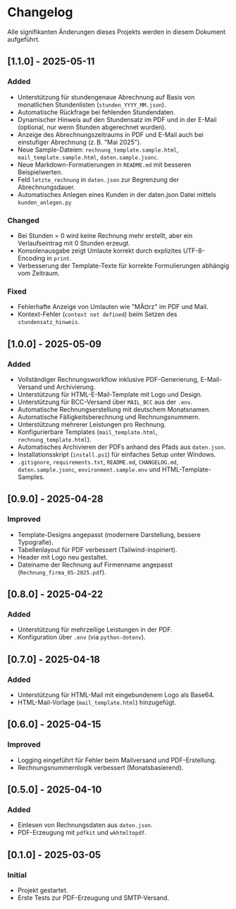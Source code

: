 # Changelog

Alle signifikanten Änderungen dieses Projekts werden in diesem Dokument aufgeführt.

## [1.1.0] - 2025-05-11
### Added
- Unterstützung für stundengenaue Abrechnung auf Basis von monatlichen Stundenlisten (`stunden_YYYY_MM.json`).
- Automatische Rückfrage bei fehlenden Stundendaten.
- Dynamischer Hinweis auf den Stundensatz im PDF und in der E-Mail (optional, nur wenn Stunden abgerechnet wurden).
- Anzeige des Abrechnungszeitraums in PDF und E-Mail auch bei einstufiger Abrechnung (z. B. "Mai 2025").
- Neue Sample-Dateien: `rechnung_template.sample.html`, `mail_template.sample.html`, `daten.sample.jsonc`.
- Neue Markdown-Formatierungen in `README.md` mit besseren Beispielwerten.
- Feld `letzte_rechnung` in `daten.json` zur Begrenzung der Abrechnungsdauer.
- Automatisches Anlegen eines Kunden in der daten.json Datei mittels `kunden_anlegen.py`

### Changed
- Bei Stunden = 0 wird keine Rechnung mehr erstellt, aber ein Verlaufseintrag mit 0 Stunden erzeugt.
- Konsolenausgabe zeigt Umlaute korrekt durch explizites UTF-8-Encoding in `print`.
- Verbesserung der Template-Texte für korrekte Formulierungen abhängig vom Zeitraum.

### Fixed
- Fehlerhafte Anzeige von Umlauten wie "MÃ¤rz" im PDF und Mail.
- Kontext-Fehler (`context not defined`) beim Setzen des `stundensatz_hinweis`.

## [1.0.0] - 2025-05-09
### Added
- Vollständiger Rechnungsworkflow inklusive PDF-Generierung, E-Mail-Versand und Archivierung.
- Unterstützung für HTML-E-Mail-Template mit Logo und Design.
- Unterstützung für BCC-Versand über `MAIL_BCC` aus der `.env`.
- Automatische Rechnungserstellung mit deutschem Monatsnamen.
- Automatische Fälligkeitsberechnung und Rechnungsnummern.
- Unterstützung mehrerer Leistungen pro Rechnung.
- Konfigurierbare Templates (`mail_template.html`, `rechnung_template.html`).
- Automatisches Archivieren der PDFs anhand des Pfads aus `daten.json`.
- Installationsskript (`install.ps1`) für einfaches Setup unter Windows.
- `.gitignore`, `requirements.txt`, `README.md`, `CHANGELOG.md`, `daten.sample.jsonc`, `environment.sample.env` und HTML-Template-Samples.

## [0.9.0] - 2025-04-28
### Improved
- Template-Designs angepasst (modernere Darstellung, bessere Typografie).
- Tabellenlayout für PDF verbessert (Tailwind-inspiriert).
- Header mit Logo neu gestaltet.
- Dateiname der Rechnung auf Firmenname angepasst (`Rechnung_firma_05-2025.pdf`).

## [0.8.0] - 2025-04-22
### Added
- Unterstützung für mehrzeilige Leistungen in der PDF.
- Konfiguration über `.env` (via `python-dotenv`).

## [0.7.0] - 2025-04-18
### Added
- Unterstützung für HTML-Mail mit eingebundenem Logo als Base64.
- HTML-Mail-Vorlage (`mail_template.html`) hinzugefügt.

## [0.6.0] - 2025-04-15
### Improved
- Logging eingeführt für Fehler beim Mailversand und PDF-Erstellung.
- Rechnungsnummernlogik verbessert (Monatsbasierend).

## [0.5.0] - 2025-04-10
### Added
- Einlesen von Rechnungsdaten aus `daten.json`.
- PDF-Erzeugung mit `pdfkit` und `wkhtmltopdf`.

## [0.1.0] - 2025-03-05
### Initial
- Projekt gestartet.
- Erste Tests zur PDF-Erzeugung und SMTP-Versand.